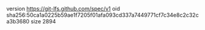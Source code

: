version https://git-lfs.github.com/spec/v1
oid sha256:50ca1a0225b59ae1f7205f01afa093cd337a7449771cf7c34e8c2c32ca3b3680
size 2894
